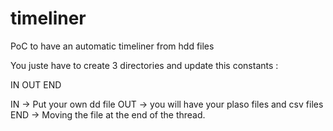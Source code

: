 # timeliner
PoC to have an automatic timeliner from hdd files

You juste have to create 3 directories and update this constants :

IN
OUT
END

IN -> Put your own dd file
OUT -> you will have your plaso files and csv files
END -> Moving the file at the end of the thread.

